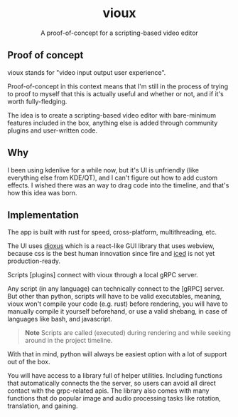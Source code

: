 <div align="center">

# vioux

A proof-of-concept for a scripting-based video editor
</div>

## Proof of concept

vioux stands for "video input output user experience".

Proof-of-concept in this context means that I'm still in the process of trying to proof to myself that this is actually useful and whether or not, and if it's worth fully-fledging.

The idea is to create a scripting-based video editor with bare-minimum features included in the box, anything else is added through community plugins and user-written code.

## Why

I been using kdenlive for a while now, but it's UI is unfriendly (like everything else from KDE/QT), and I can't figure out how to add custom effects. I wished there was an way to drag code into the timeline, and that's how this idea was born.

## Implementation

The app is built with rust for speed, cross-platform, multithreading, etc.

The UI uses [dioxus](https://github.com/DioxusLabs/dioxus) which is a react-like GUI library that uses webview, because css is the best human innovation since fire and [iced](https://github.com/iced-rs/iced) is not yet production-ready.

Scripts [plugins] connect with vioux through a local gRPC server.

Any script (in any language) can technically connect to the [gRPC] server. But other than python, scripts will have to be valid executables, meaning, vioux won't compile your code (e.g. rust) before rendering, you will have to manually compile it yourself beforehand, or use a valid shebang, in case of languages like bash, and javascript.

> **Note**
> Scripts are called (executed) during rendering and while seeking around in the project timeline.

With that in mind, python will always be easiest option with a lot of support out of the box.

You will have access to a library full of helper utilities. Including functions that automatically connects the the server, so users can avoid all direct contact with the grpc-related apis. The library also comes with many functions that do popular image and audio processing tasks like rotation, translation, and gaining.
